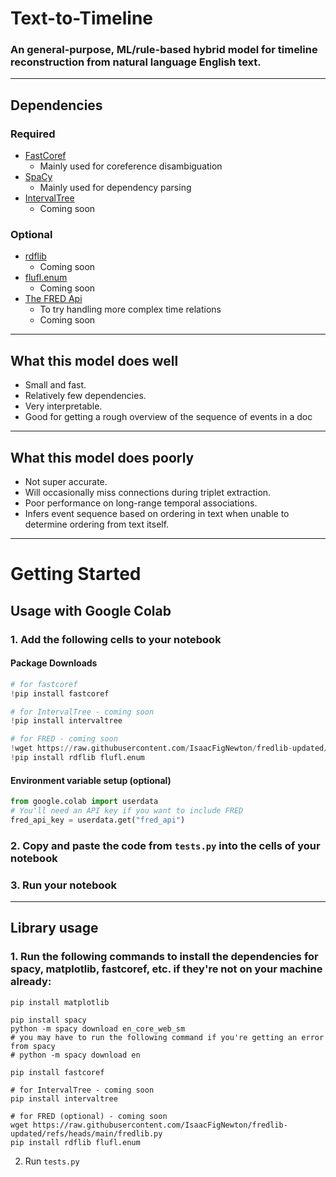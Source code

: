 # Text-to-Timeline
### An general-purpose, ML/rule-based hybrid model for timeline reconstruction from natural language English text.
---

## Dependencies
### Required
- [FastCoref](https://pypi.org/project/fastcoref/)
  - Mainly used for coreference disambiguation
- [SpaCy](https://spacy.io)
  - Mainly used for dependency parsing
- [IntervalTree](https://pypi.org/project/intervaltree/)
  - Coming soon

### Optional
- [rdflib](https://rdflib.readthedocs.io/en/stable/)
  - Coming soon
- [flufl.enum](https://pypi.org/project/flufl.enum/)
  - Coming soon
- [The FRED Api](http://wit.istc.cnr.it/stlab-tools/fred)
  - To try handling more complex time relations
  - Coming soon
---

## What this model does well
- Small and fast.
- Relatively few dependencies.
- Very interpretable.
- Good for getting a rough overview of the sequence of events in a doc
---

## What this model does poorly
- Not super accurate.
- Will occasionally miss connections during triplet extraction.
- Poor performance on long-range temporal associations.
- Infers event sequence based on ordering in text when unable to determine ordering from text itself.
---

# Getting Started
## Usage with Google Colab
### 1. Add the following cells to your notebook
#### Package Downloads
```python
# for fastcoref
!pip install fastcoref

# for IntervalTree - coming soon
!pip install intervaltree

# for FRED - coming soon
!wget https://raw.githubusercontent.com/IsaacFigNewton/fredlib-updated/refs/heads/main/fredlib.py
!pip install rdflib flufl.enum
```
#### Environment variable setup (optional)
```python
from google.colab import userdata
# You'll need an API key if you want to include FRED
fred_api_key = userdata.get("fred_api")
```

### 2. Copy and paste the code from `tests.py` into the cells of your notebook
### 3. Run your notebook
---

## Library usage
### 1. Run the following commands to install the dependencies for spacy, matplotlib, fastcoref, etc. if they're not on your machine already:
```shell
pip install matplotlib

pip install spacy
python -m spacy download en_core_web_sm
# you may have to run the following command if you're getting an error from spacy
# python -m spacy download en

pip install fastcoref

# for IntervalTree - coming soon
pip install intervaltree

# for FRED (optional) - coming soon
wget https://raw.githubusercontent.com/IsaacFigNewton/fredlib-updated/refs/heads/main/fredlib.py
pip install rdflib flufl.enum
```
2. Run `tests.py`
